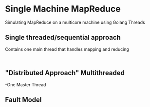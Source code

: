 # Single Machine MapReduce

Simulating MapReduce on a multicore machine using Golang Threads

## Single threaded/sequential approach

Contains one main thread that handles mapping and reducing

```


```




## "Distributed Approach"  Multithreaded 

-One Master Thread







## Fault Model




